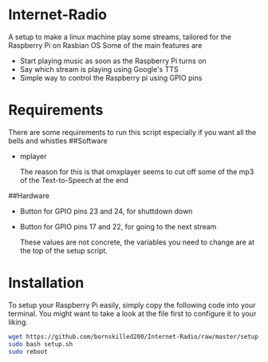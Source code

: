 Internet-Radio
==============

A setup to make a linux machine play some streams, tailored for the Raspberry Pi on Rasbian OS
Some of the main features are
* Start playing music as soon as the Raspberry Pi turns on
* Say which stream is playing using Google's TTS
* Simple way to control the Raspberry pi using GPIO pins

# Requirements
There are some requirements to run this script especially if you want all the bells and whistles
##Software
* mplayer

  The reason for this is that omxplayer seems to cut off some of the mp3 of the Text-to-Speech at the end
  
##Hardware
* Button for GPIO pins 23 and 24, for shuttdown down
* Button for GPIO pins 17 and 22, for going to the next stream

  These values are not concrete, the variables you need to change are at the top of the setup script.

# Installation
To setup your Raspberry Pi easily, simply copy the following code into your terminal. You might want to take a look at the file first to configure it to your liking.
```Bash
wget https://github.com/bornskilled200/Internet-Radio/raw/master/setup.sh
sudo bash setup.sh
sudo reboot
```
